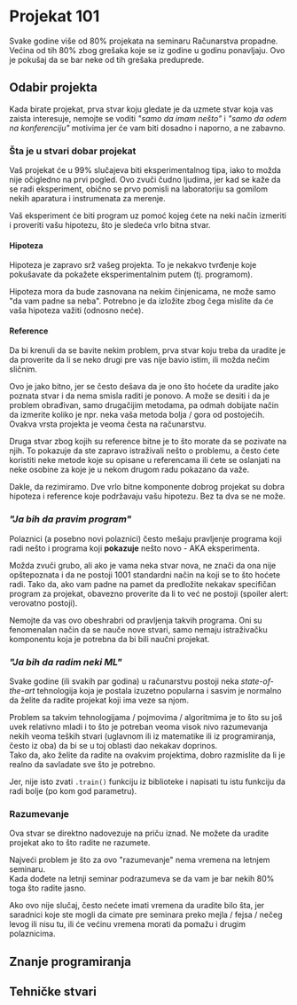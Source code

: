 # Projekat 101

Svake godine više od 80% projekata na seminaru Računarstva propadne. Većina od tih 80% zbog grešaka koje se iz godine u godinu ponavljaju. Ovo je pokušaj da se bar neke od tih grešaka preduprede.

## Odabir projekta

Kada birate projekat, prva stvar koju gledate je da uzmete stvar koja vas zaista interesuje, nemojte se voditi *"samo da imam nešto"* i *"samo da odem na konferenciju"*  motivima jer će vam biti dosadno i naporno, a ne zabavno.  

### Šta je u stvari dobar projekat

Vaš projekat će u 99% slučajeva biti eksperimentalnog tipa, iako to možda nije očigledno na prvi pogled. Ovo zvuči čudno ljudima, jer kad se kaže da se radi eksperiment, obično se prvo pomisli na laboratoriju sa gomilom nekih aparatura i instrumenata za merenje.

Vaš eksperiment će biti program uz pomoć kojeg ćete na neki način izmeriti i proveriti vašu hipotezu, što je sledeća vrlo bitna stvar.

#### Hipoteza

Hipoteza je zapravo srž vašeg projekta. To je nekakvo tvrđenje koje pokušavate da pokažete eksperimentalnim putem (tj. programom).  

Hipoteza mora da bude zasnovana na nekim činjenicama, ne može samo "da vam padne sa neba". Potrebno je da izložite zbog čega mislite da će vaša hipoteza važiti (odnosno neće).

#### Reference

Da bi krenuli da se bavite nekim problem, prva stvar koju treba da uradite je da proverite da li se neko drugi pre vas nije bavio istim, ili možda nečim sličnim.  

Ovo je jako bitno, jer se često dešava da je ono što hoćete da uradite jako poznata stvar i da nema smisla raditi je ponovo. A može se desiti i da je problem obrađivan, samo drugačijim metodama, pa odmah dobijate način da izmerite koliko je npr. neka vaša metoda bolja / gora od postojećih. Ovakva vrsta projekta je veoma česta na računarstvu.

Druga stvar zbog kojih su reference bitne je to što morate da se pozivate na njih. To pokazuje da ste zapravo istraživali nešto o problemu, a često ćete koristiti neke metode koje su opisane u referencama ili ćete se oslanjati na neke osobine za koje je u nekom drugom radu pokazano da važe.

Dakle, da rezimiramo. Dve vrlo bitne komponente dobrog projekat su dobra hipoteza i reference koje podržavaju vašu hipotezu. Bez ta dva se ne može.

### *"Ja bih da pravim program"*

Polaznici (a posebno novi polaznici) često mešaju pravljenje programa koji radi nešto i programa koji **pokazuje** nešto novo - AKA eksperimenta.

Možda zvuči grubo, ali ako je vama neka stvar nova, ne znači da ona nije opštepoznata i da ne postoji 1001 standardni način na koji se to što hoćete radi. Tako da, ako vam padne na pamet da predložite nekakav specifičan program za projekat, obavezno proverite da li to već ne postoji (spoiler alert: verovatno postoji).

Nemojte da vas ovo obeshrabri od pravljenja takvih programa. Oni su fenomenalan način da se nauče nove stvari, samo nemaju istraživačku komponentu koja je potrebna da bi bili naučni projekat.

### *"Ja bih da radim neki ML"*

Svake godine (ili svakih par godina) u računarstvu postoji neka *state-of-the-art* tehnologija koja je postala izuzetno popularna i sasvim je normalno da želite da radite projekat koji ima veze sa njom.  

Problem sa takvim tehnologijama / pojmovima / algoritmima je to što su još uvek relativno mladi i to što je potreban veoma visok nivo razumevanja nekih veoma teških stvari (uglavnom ili iz matematike ili iz programiranja, često iz oba) da bi se u toj oblasti dao nekakav doprinos.  
Tako da, ako želite da radite na ovakvim projektima, dobro razmislite da li je realno da savladate sve što je potrebno.  

Jer, nije isto zvati `.train()` funkciju iz biblioteke i napisati tu istu funkciju da radi bolje (po kom god parametru).

### Razumevanje

Ova stvar se direktno nadovezuje na priču iznad. Ne možete da uradite projekat ako to što radite ne razumete.  

Najveći problem je što za ovo "razumevanje" nema vremena na letnjem seminaru.  
Kada dođete na letnji seminar podrazumeva se da vam je bar nekih 80% toga što radite jasno. 

Ako ovo nije slučaj, često nećete imati vremena da uradite bilo šta, jer saradnici koje ste mogli da cimate pre seminara preko mejla / fejsa / nečeg levog ili nisu tu, ili će većinu vremena morati da pomažu i drugim polaznicima. 

## Znanje programiranja

## Tehničke stvari